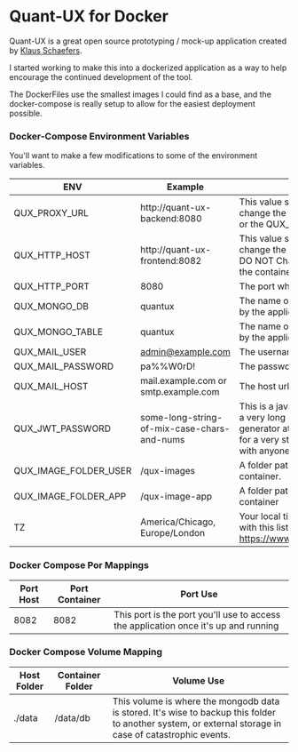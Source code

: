 # Quant-UX for Docker

Quant-UX is a great open source prototyping / mock-up application created by [Klaus Schaefers](https://github.com/KlausSchaefers).

I started working to make this into a dockerized application as a way to help encourage the continued development of the tool. 

The DockerFiles use the smallest images I could find as a base, and the docker-compose is really setup to allow for the easiest deployment possible. 

### Docker-Compose Environment Variables
You'll want to make a few modifications to some of the environment variables.

| ENV   | Example  | About  |
|---|---|---|
| QUX_PROXY_URL  | http://quant-ux-backend:8080  | This value should not be changed unless you change the container name for the back end, or the QUX_HTTP_PORT environment variable.  |
| QUX_HTTP_HOST  | http://quant-ux-frontend:8082  | This value should not be changed unless you change the container name for the front end. DO NOT Change the port number as it is where the container port is set.   |
| QUX_HTTP_PORT  | 8080  | The port where the backend service runs  |
| QUX_MONGO_DB  | quantux  | The name of the mongo database to be used by the application  |
| QUX_MONGO_TABLE  | quantux  | The name of the mongo table prefix to be used by the application  |
| QUX_MAIL_USER  | admin@example.com  | The username for your smtp server  |
| QUX_MAIL_PASSWORD  | pa%%W0rD!  | The password for your smtp server user  |
| QUX_MAIL_HOST  | mail.example.com or smtp.example.com  | The host url of your smtp server  |
| QUX_JWT_PASSWORD | some-long-string-of-mix-case-chars-and-nums  | This is a java web token secret, and should be a very long password. You can use the generator at https://jwt.io/ and select RS256 for a very strong token. Never share this token with anyone.  |
| QUX_IMAGE_FOLDER_USER  | /qux-images  | A folder path for image storage in the container.  |
| QUX_IMAGE_FOLDER_APP  | /qux-image-app  | A folder path for image app storage in the container |
| TZ  | America/Chicago, Europe/London  | Your local timezone value. You can find your's with this list https://www.php.net/manual/en/timezones.php  |

### Docker Compose Por Mappings

| Port Host   | Port Container  |  Port Use  |
|---|---|---|
| 8082  | 8082  | This port is the port you'll use to access the application once it's up and running |

### Docker Compose Volume Mapping

| Host Folder   | Container Folder  | Volume Use  |
|---|---|---|
| ./data  | /data/db  | This volume is where the mongodb data is stored. It's wise to backup this folder to another system, or external storage in case of catastrophic events. |

